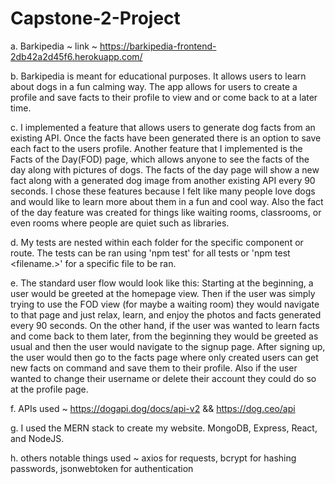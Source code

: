 # Capstone-2-Project
a. Barkipedia ~ link ~ https://barkipedia-frontend-2db42a2d45f6.herokuapp.com/

b. Barkipedia is meant for educational purposes. It allows users to learn about dogs in a fun calming way. The app allows for users to create a profile and save facts to their profile to view and or come back to at a later time. 

c. I implemented a feature that allows users to generate dog facts from an existing API. Once the facts have been generated there is an option to save each fact to the users profile. Another feature that I implemented is the Facts of the Day(FOD) page, which allows anyone to see the facts of the day along with pictures of dogs. The facts of the day page will show a new fact along with a generated dog image from another existing API every 90 seconds. I chose these features because I felt like many people love dogs and would like to learn more about them in a fun and cool way. Also the fact of the day feature was created for things like waiting rooms, classrooms, or even rooms where people are quiet such as libraries.

d. My tests are nested within each folder for the specific component or route. The tests can be ran using 'npm test' for all tests or 'npm test <filename.>' for a specific file to be ran.

e. The standard user flow would look like this: Starting at the beginning, a user would be greeted at the homepage view. Then if the user was simply trying to use the FOD view (for maybe a waiting room) they would navigate to that page and just relax, learn, and enjoy the photos and facts generated every 90 seconds. On the other hand, if the user was wanted to learn facts and come back to them later, from the beginning they would be greeted as usual and then the user would navigate to the signup page. After signing up, the user would then go to the facts page where only created users can get new facts on command and save them to their profile. Also if the user wanted to change their username or delete their account they could do so at the profile page.

f. APIs used ~ https://dogapi.dog/docs/api-v2 &&
https://dog.ceo/api

g. I used the MERN stack to create my website. MongoDB, Express, React, and NodeJS.

h. others notable things used ~ axios for requests, bcrypt for hashing passwords, jsonwebtoken for authentication